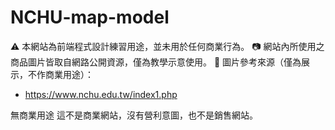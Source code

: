 # NCHU-map-model
⚠️ 本網站為前端程式設計練習用途，並未用於任何商業行為。
📷 網站內所使用之商品圖片皆取自網路公開資源，僅為教學示意使用。
🔗 圖片參考來源（僅為展示，不作商業用途）：
- https://www.nchu.edu.tw/index1.php

無商業用途
這不是商業網站，沒有營利意圖，也不是銷售網站。
